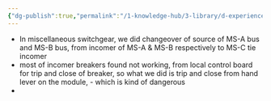 ```yaml
---
{"dg-publish":true,"permalink":"/1-knowledge-hub/3-library/d-experiences-and-learnings/1-office/2-tstps-incidents-and-experiences/ms-switchgear-changeover/","noteIcon":""}
---
```


- In miscellaneous switchgear, we did changeover of source of MS-A bus and MS-B bus, from incomer of MS-A & MS-B respectively to MS-C tie incomer
- most of incomer breakers found not working, from local control board for trip and close of breaker, so what we did is trip and close from hand lever on the module, - which is kind of dangerous
- 